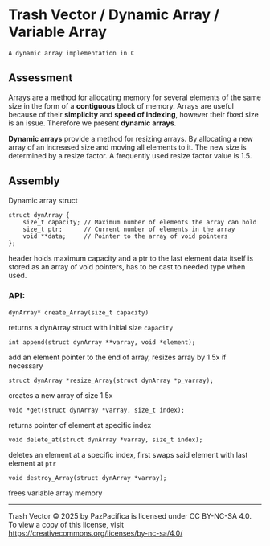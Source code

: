 # Trash Vector / Dynamic Array / Variable Array

```
A dynamic array implementation in C
```

## Assessment

Arrays are a method for allocating memory for several elements of the same size in the form of a **contiguous** block of memory.
Arrays are useful because of their **simplicity** and **speed of indexing**, however their fixed size is an issue. Therefore we present **dynamic arrays**.

**Dynamic arrays** provide a method for resizing arrays. By allocating a new array of an increased size and moving all elements to it. The new size is determined by a resize factor. 
A frequently used resize factor value is 1.5.

## Assembly

Dynamic array struct
```
struct dynArray {
    size_t capacity; // Maximum number of elements the array can hold
    size_t ptr;      // Current number of elements in the array
    void **data;     // Pointer to the array of void pointers
};
```
header holds maximum capacity and a ptr to the last element
data itself is stored as an array of void pointers, has to be cast to needed type when used.

### API:

```
dynArray* create_Array(size_t capacity)
```
returns a dynArray struct with initial size `capacity`


```
int append(struct dynArray **varray, void *element);
```
add an element pointer to the end of array, resizes array by 1.5x if necessary

```
struct dynArray *resize_Array(struct dynArray *p_varray);
```
creates a new array of size 1.5x

```
void *get(struct dynArray *varray, size_t index);
```
returns pointer of element at specific index

```
void delete_at(struct dynArray *varray, size_t index);
```
deletes an element at a specific index, first swaps said element with last element at `ptr` 

```
void destroy_Array(struct dynArray *varray);

```
frees variable array memory

---

 Trash Vector © 2025 by PazPacifica is licensed under CC BY-NC-SA 4.0. To view a copy of this license, visit https://creativecommons.org/licenses/by-nc-sa/4.0/
